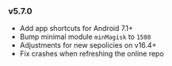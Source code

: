 ### v5.7.0
- Add app shortcuts for Android 7.1+
- Bump minimal module `minMagisk` to `1500`
- Adjustments for new sepolicies on v16.4+
- Fix crashes when refreshing the online repo

